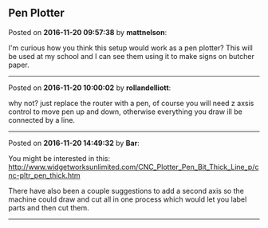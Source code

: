 ## Pen Plotter
Posted on **2016-11-20 09:57:38** by **mattnelson**:

I'm curious how you think this setup would work as a pen plotter?  This will be used at my school and I can see them using it to make signs on butcher paper.

---

Posted on **2016-11-20 10:00:02** by **rollandelliott**:

why not? just replace the router with a pen, of course you will need z axsis control to move pen up and down, otherwise everything you draw ill be connected by a line.

---

Posted on **2016-11-20 14:49:32** by **Bar**:

You might be interested in this: http://www.widgetworksunlimited.com/CNC_Plotter_Pen_Bit_Thick_Line_p/cnc-pltr_pen_thick.htm

There have also been a couple suggestions to add a second axis so the machine could draw and cut all in one process which would let you label parts and then cut them.

---

